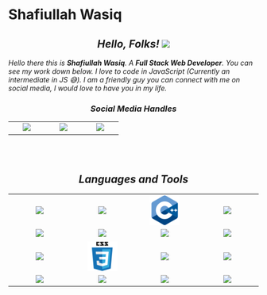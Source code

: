 # Shafiullah Wasiq

<h2 align='center'> <i>Hello, Folks! <img src="https://github.com/wasiqshafi/Ashutosh00710/blob/master/wave.gif" width="30px"></h2>  

<!-- <img align="right" src="https://github.com/Ashutosh00710/Ashutosh00710/blob/master/Overview.gif"  width="500"> -->

_Hello there this is **Shafiullah Wasiq**. A **Full Stack Web Developer**. You can see my work down below. I love to code in JavaScript (Currently an intermediate in JS 😅). I am a friendly guy you can connect with me on social media, I would love to have you in my life._  
<h3 align='center'><i>Social Media Handles</i></h3>
<p align='center'>
 
<table width="100" align='center'>
<tr>
    <td align='center' width="60">
        <a href="https://twitter.com/AashishRawte"><img src="https://image.flaticon.com/icons/svg/2111/2111703.svg" width="60"></a>
    </td> 
    <td align='center' width="60">
        <a href="https://www.instagram.com/Shafiullah_wasiq/"><img src="https://image.flaticon.com/icons/svg/2111/2111421.svg"></a>
    </td>
    <td align='center' width="60">
        <a href="https://www.linkedin.com/in/shafiullah-wasiq-4b14ba172/"><img src="https://image.flaticon.com/icons/svg/2111/2111465.svg" width="60"></a>
    </td>
</tr>
</table>

</p>

</br>

<!-- <h2 align='center'><i><a href="https://github.com/wasiqshafi/github-readme-activity-graph">Activity Graph 📈</i></h2>
<p align="center">
<a href="https://github.com/wasiqshafi/github-readme-activity-graph">
 <img src="https://activity-graph.herokuapp.com/graph?username=Ashutosh00710&theme=react-dark&area=true&hide_border=true" width="100%">
</a>
</p> -->

</br>

<h2 align='center'><i>Languages and Tools</i></h2>

<table width="100">
<tr>
    <td align='center' width="190">
        <img src="https://github.com/abranhe/programming-languages-logos/blob/master/src/javascript/javascript.svg" width="60">
    </td>
    <td align='center' width="190">
        <img src="https://www.vectorlogo.zone/logos/typescriptlang/typescriptlang-icon.svg">
    </td>
    <td align='center' width="190">
        <img src="https://github.com/devicons/devicon/blob/master/icons/cplusplus/cplusplus-original.svg" width="60">
    </td>
     <td align='center' width="190">
        <img src="https://github.com/detain/svg-logos/blob/master/svg/git.svg" width="60">
    </td>
    <!-- <td align='center' width="190">
        <img src="https://www.vectorlogo.zone/logos/reactjs/reactjs-ar21.svg">
    </td> -->
</tr>
<tr>
    <td align='center'>
        <img src="https://www.vectorlogo.zone/logos/angular/angular-icon.svg" width="120">
    </td>
    <td align='center'>
        <img src="https://www.vectorlogo.zone/logos/nodejs/nodejs-ar21.svg">
    </td>
    <td align='center'>
        <img src="https://www.vectorlogo.zone/logos/expressjs/expressjs-ar21.svg">
    </td>
    <!-- <td align='center'>
        <img src="https://www.vectorlogo.zone/logos/mongodb/mongodb-ar21.svg">
    </td> -->
    <td align='center'>
        <img src="https://www.vectorlogo.zone/logos/firebase/firebase-ar21.svg">
    </td>
</tr>
<tr>
    <td align='center'>
        <img src="https://www.vectorlogo.zone/logos/w3_html5/w3_html5-ar21.svg">
    </td>
    <td align='center'>
        <img src="https://raw.githubusercontent.com/devicons/devicon/0d6c64dbbf311879f7d563bfc3ccf559f9ed111c/icons/css3/css3-original-wordmark.svg" width="60">
    </td>
    <!-- <td align='center'>
        <img src="https://www.vectorlogo.zone/logos/heroku/heroku-ar21.svg">
    </td> -->
    <td align='center'>
        <img src="https://github.com/bestofjs/bestofjs-webui/blob/master/public/logos/vscode.svg" width="60">
    </td>
    <td align='center'>
        <img src="https://www.vectorlogo.zone/logos/getpostman/getpostman-icon.svg">
    </td>
</tr>
 <tr>
    <!-- <td align='center'>
        <img src="https://www.vectorlogo.zone/logos/jestjsio/jestjsio-ar21.svg">
    </td> -->
    <td align='center'>
        <img src="https://www.vectorlogo.zone/logos/microsoft_azure/microsoft_azure-icon.svg">
    </td>
    <td align='center'>
        <img src="https://www.vectorlogo.zone/logos/graphql/graphql-ar21.svg">
    </td>
    <td align='center'>
        <img src="https://www.vectorlogo.zone/logos/github/github-ar21.svg">
    </td>
    <td align='center'>
        <img src="https://www.vectorlogo.zone/logos/postgresql/postgresql-horizontal.svg">
    </td>
</tr>
</table>

<!-- <h2 align='center'><i>Top Repos</i></h2>

<p align="center">
<a href="https://github.com/Ashutosh00710/github-readme-activity-graph">
</a>
</p>

<h2 align='center'><i>Github Stats & Languages Used</i></h2>
<p align="center">
<img src="https://github-readme-stats.vercel.app/api?username=ashutosh00710&count_private=true&show_icons=true&theme=vue-dark&hide_border=true" height="205">
</a>
</p> -->
